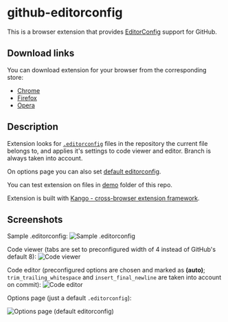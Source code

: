 github-editorconfig
===================

This is a browser extension that provides [EditorConfig](http://editorconfig.org/) support for GitHub.

Download links
--------------

You can download extension for your browser from the corresponding store:

* [Chrome](https://chrome.google.com/webstore/detail/github-editorconfig/bppnolhdpdfmmpeefopdbpmabdpoefjh)
* [Firefox](https://github.com/RReverser/github-editorconfig/releases/download/1.1.0/githubeditorconfig_1.1.0.xpi)
* [Opera](https://addons.opera.com/extensions/details/github-editorconfig/)

Description
-----------

Extension looks for [`.editorconfig`](http://editorconfig.org/#example-file) files in the repository the current file belongs to, and applies it's settings to code viewer and editor. Branch is always taken into account.

On options page you can also set [default editorconfig](src/common/res/default.editorconfig).

You can test extension on files in [demo](demo) folder of this repo.

Extension is built with [Kango - cross-browser extension framework](http://kangoextensions.com/).

Screenshots
-----------

Sample .editorconfig:
![Sample .editorconfig](https://cloud.githubusercontent.com/assets/557590/4751070/01e62090-5a9a-11e4-96e8-85d0d1e3c79e.png)

Code viewer (tabs are set to preconfigured width of 4 instead of GitHub's default 8):
![Code viewer](https://cloud.githubusercontent.com/assets/557590/4751072/01e6e6e2-5a9a-11e4-862d-53b65d109958.png)

Code editor (preconfigured options are chosen and marked as **(auto)**; `trim_trailing_whitespace` and `insert_final_newline` are taken into account on commit):
![Code editor](https://cloud.githubusercontent.com/assets/557590/4751069/01e2c918-5a9a-11e4-83fe-be49db527d28.png)

Options page (just a default `.editorconfig`):

![Options page (default editorconfig)](https://cloud.githubusercontent.com/assets/557590/4751071/01e66b9a-5a9a-11e4-91f3-36800fbc8466.png)

